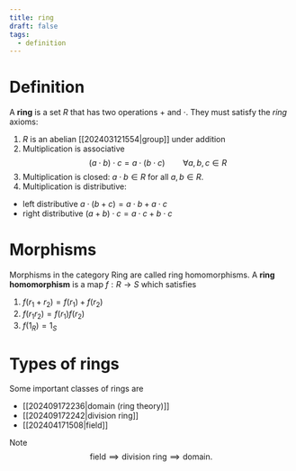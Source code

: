 ```yaml
---
title: ring
draft: false
tags:
  - definition
---
```

# Definition
A **ring** is a set $R$ that has two operations $+$ and $\cdot$.
They must satisfy the _ring_ axioms:
1. $R$ is an abelian [[202403121554|group]] under addition
2. Multiplication is associative
$$ 
(a\cdot b) \cdot c = a \cdot (b \cdot c) \qquad \forall a,b,c \in R
$$
3. Multiplication is closed: $a\cdot b \in R$ for all $a,b \in R$. 
4. Multiplication is distributive:
- left distributive $a \cdot (b + c) = a\cdot b + a \cdot c$
- right distributive $(a + b) \cdot c = a\cdot c + b \cdot c$ 

# Morphisms
Morphisms in the category $\text{Ring}$ are called ring homomorphisms. 
A **ring homomorphism** is a map $f:R \to S$ which satisfies 
1. $f(r_1 + r_2) = f(r_1) + f(r_2)$
2. $f(r_1r_2) = f(r_1)f(r_2)$
3. $f(1_R) =1_S$

# Types of rings
Some important classes of rings are
- [[202409172236|domain (ring theory)]]
- [[202409172242|division ring]]
- [[202404171508|field]]

Note 
$$
\text{field} \implies \text{division ring} \implies \text{domain}.
$$
